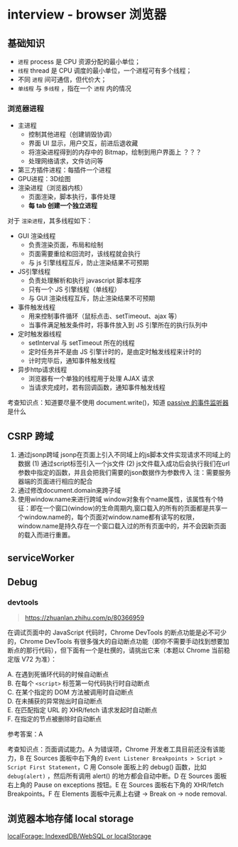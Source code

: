 # interview - browser 浏览器

## 基础知识
* `进程` process 是 CPU 资源分配的最小单位；
* `线程` thread 是 CPU 调度的最小单位，一个进程可有多个线程；
* 不同 `进程` 间可通信，但代价大；
* `单线程` 与 `多线程` ，指在一个 `进程` 内的情况

### 浏览器进程

* 主进程
  * 控制其他进程（创建销毁协调）
  * 界面 UI 显示，用户交互，前进后退收藏
  * 将渲染进程得到的内存中的 Bitmap，绘制到用户界面上 ？？？
  * 处理网络请求，文件访问等
* 第三方插件进程：每插件一个进程
* GPU进程：3D绘图
* 渲染进程（浏览器内核）
  * 页面渲染，脚本执行，事件处理
  * **每 tab 创建一个独立进程**

对于 `渲染进程`，其多线程如下：
* GUI 渲染线程
  * 负责渲染页面，布局和绘制
  * 页面需要重绘和回流时，该线程就会执行
  * 与 js 引擎线程互斥，防止渲染结果不可预期
* JS引擎线程
  * 负责处理解析和执行 javascript 脚本程序
  * 只有一个 JS 引擎线程（单线程）
  * 与 GUI 渲染线程互斥，防止渲染结果不可预期
* 事件触发线程
  * 用来控制事件循环（鼠标点击、setTimeout、ajax 等）
  * 当事件满足触发条件时，将事件放入到 JS 引擎所在的执行队列中
* 定时触发器线程
  * setInterval 与 setTimeout 所在的线程
  * 定时任务并不是由 JS 引擎计时的，是由定时触发线程来计时的
  * 计时完毕后，通知事件触发线程
* 异步http请求线程
  * 浏览器有一个单独的线程用于处理 AJAX 请求
  * 当请求完成时，若有回调函数，通知事件触发线程

考查知识点：知道要尽量不使用 document.write()，知道 [passive 的事件监听器](https://zjy.name/passive-event-listeners/)是什么

## CSRP 跨域

1. 通过jsonp跨域
jsonp在页面上引入不同域上的js脚本文件实现请求不同域上的数据
(1) 通过script标签引入一个js文件
(2) js文件载入成功后会执行我们在url参数中指定的函数，并且会把我们需要的json数据作为参数传入
注：需要服务器端的页面进行相应的配合
2. 通过修改document.domain来跨子域
3. 使用window.name来进行跨域
window对象有个name属性，该属性有个特征：即在一个窗口(window)的生命周期内,窗口载入的所有的页面都是共享一个window.name的，每个页面对window.name都有读写的权限，window.name是持久存在一个窗口载入过的所有页面中的，并不会因新页面的载入而进行重置。

## serviceWorker

## Debug

### devtools
> https://zhuanlan.zhihu.com/p/80366959

在调试页面中的 JavaScript 代码时，Chrome DevTools 的断点功能是必不可少的，Chrome DevTools 有很多强大的自动断点功能（即你不需要手动找到想要加断点的那行代码），但下面有一个是杜撰的，请挑出它来（本题以 Chrome 当前稳定版 V72 为准）：

A. 在遇到死循环代码的时候自动断点<br>
B. 在每个 `<script>` 标签第一句代码执行时自动断点<br>
C. 在某个指定的 DOM 方法被调用时自动断点<br>
D. 在未捕获的异常抛出时自动断点<br>
E. 在匹配指定 URL 的 XHR/fetch 请求发起时自动断点<br>
F. 在指定的节点被删除时自动断点

参考答案：A

考查知识点：页面调试能力。A 为错误项，Chrome 开发者工具目前还没有该能力，B 在 Sources 面板中右下角的 `Event Listener Breakpoints > Script > Script First Statement`，C 用 Console 面板上的 debug() 函数，比如 `debug(alert)` ，然后所有调用 alert() 的地方都会自动中断。D 在 Sources 面板右上角的 Pause on exceptions 按钮。E 在  Sources 面板右下角的 XHR/fetch Breakpoints。F 在 Elements 面板中元素上右键 -> Break on -> node removal.

## 浏览器本地存储 local storage

[localForage: IndexedDB/WebSQL or localStorage](https://localforage.docschina.org/)